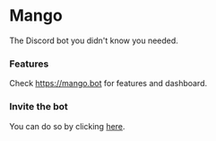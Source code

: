 # Mango
The Discord bot you didn't know you needed. 

### Features
Check https://mango.bot for features and dashboard. 

### Invite the bot
You can do so by clicking [here](https://go.fowled.club/mango).

